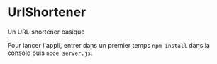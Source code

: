 # UrlShortener
Un URL shortener basique

Pour lancer l'appli, entrer dans un premier temps `npm install` dans la console puis `node server.js`.
